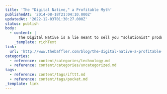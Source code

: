 ```yaml
---
title: 'The "Digital Native," a Profitable Myth'
publishedAt: '2014-08-18T21:04:10.000Z'
updatedAt: '2022-12-03T01:30:27.000Z'
status: publish
body:
  - content: |
      The Digital Native is a lie meant to sell you "solutionist" products.
    _template: richText
link:
  url: 'http://www.thebaffler.com/blog/the-digital-native-a-profitable-myth'
categories:
  - reference: content/categories/technology.md
  - reference: content/categories/uncategorized.md
tags:
  - reference: content/tags/ifttt.md
  - reference: content/tags/pocket.md
_template: link
---
```



